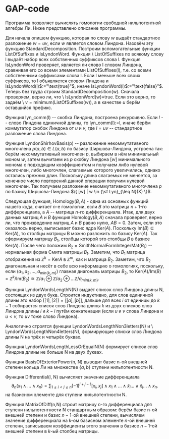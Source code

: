 # GAP-code
Программа позволяет вычислять гомологии свободной нильпотентной алгебры Ли. Ниже представлено описание программы.

Для начала опишем функцию, которая по слову $w$ выдаёт стандартное разложение $w=uv$, если $w$ является словом Линдона. Назовём эту функцию StandardDecomposition. Построим вспомогательные функции ListOfSuffixes и IsLyndonWord. Функция \\  ListOfSuffixes по всякому слову l выдаёт набор всех собственных суффиксов слова l. Функция IsLyndonWord проверяет, является ли слово l словом Линдона, сравнивая его со всеми элементами ListOfSuffixes(l), т.е. со всеми собственными суффиксами слова l. Если l меньше всех своих суффиксов, то l объявляется словом Линдона и IsLyndonWord(l)$:="\text{true}"$, иначе IsLyndonWord(l)$:="\text{false}"$. Теперь без труда строим StandardDecomposition(w). Сначала проверяем, верно ли, что \\ IsLyndonWord(w)=$\text{true}$. Если это верно, то задаём \\ $v=\text{minimum}(\text{ListOfSuffixes}(w))$, а в качестве $u$ берём оставшийся префикс. 

Функция lyn\_comm(l) -- скобка Линдона, построена рекурсивно. Если $l$ -- слово Линдона единичной длины, то lyn\_comm(l):=l, иначе берём коммутатор скобок Линдона от $u$ и $v$, где $l=uv$ -- стандартное разложение слова Линдона.

Функция LyndonShirhovBasis(p) -- разложение некоммутативного многочлена $p(a,b) \in L(a,b)$ по базису Ширшова-Линдона, устроена так: берём некоммутативный многочлен $p$, выбираем в нём минимальный моном $w$, затем вычитаем из $p$ скобку Линдона $[w]$ минимального монома с подходящим коэффициентом и получаем либо нулевой многочлен, либо многочлен, слагаемые которого увеличились, однако остались прежних длин. Поскольку длина слагаемых не меняется, за конечное число повторений данной операции получим нулевой многочлен. Так получаем разложение некоммутативного многочлена $p$ по базису  Ширшова-Линдона $\{ [w] | w \in {\sf Lyn}_{\leq N}(X) \}$.


Следующая функция, $\text{Homology}(B,A)$ -  одна из основных функций нашего кода, считает $n$-е гомологии, если $B$ это матрица $n+1$-го дифференциала, а $A$ -- матрица $n$-го дифференциала. Итак, для двух данных матриц $A$ и $B$ функция $\text{Homology}(B,A)$ сначала проверяет, верно ли, что произведение матриц $A$ и $B$ равно нулю, $AB=0$. Затем, если это оказалось верно, выписывает базис ядра $\text{Ker}(A)$. Поскольку $\text{Im}(B) \subseteq \text{Ker}(A)$, то столбцы матрицы B можно разложить по базису $\text{Ker}(A)$. Так сформируем матрицу $B_1$, столбцы которой это столбцы $B$ в базисе $\text{Ker}(A).$ После чего положим $B_2=\text{SmithNormalFormIntegerMat}(B_1)$ -- нормальная форма Смита матрицы $B_1$. Заметим, что $B_1$ матрица отображения из $\mathbb{Z}^k=\text{Ker}A$ в $\mathbb{Z}^m$, как и матрица $B_2$. Заметим, что $B_2$ диагональная и несёт в себе всю информацию о гомологиях, поскольку, если $(a_1, a_2, \ldots , a_{min\{k,m\}})$ главная диагональ матрицы $B_2$, то $\text{Ker}(A)/\text{Im}(B)=\mathbb{Z}^k/\text{Im}(B_2) \cong \mathbb{Z}/a_1 \oplus \mathbb{Z}/a_2 \oplus \ldots \mathbb{Z}/a_{min\{k,m\}}.$ 


Функция LyndonWordsLengthN(N) выдаёт список слов Линдона длины N, состоящих из двух букв. Строится индуктивно, для слов единичной длины это набор $[[1],[2]]=[[a],[b]]$, дальше для всех $i$ от единицы до $k-1$ собирается список слов Линдона длины $k$ из двух списков слов Линдона длины $i$ и $k-i$ путём конкатенации (если  $u$ и $v$ слова Линдона и $u<v$, то $uv$ тоже слово Линдона).


Аналогично строятся функции LyndonWordsLengthNon3letters(N) и \\ LyndonWordsLengthNon4letters(N), формирующие списки слов Линдона длины N на трёх и четырёх буквах.

Функция LyndonWordsLengthLessOrEqualN(N) формирует список слов Линдона длины не больше N на двух буквах.

Функция BasisOfExteriorPower(n, N) выводит базис n-ой внешней степени кольца Ли на множестве $\{a,b\}$ ступени нильпотентности N. 

Функция Differential(l, N) вычисляет значение дифференциала $$\partial_n(x_1\wedge \ldots \wedge x_n)=\sum_{1\leqslant i<j \leqslant n}(-1)^{i+j-1}[x_i,x_j]\wedge x_1\wedge \ldots \wedge \hat{x}_i \ldots \wedge \hat{x}_j \ldots \wedge x_n.$$ на базисном элементе для ступени нильпотентности N.

Функция MatrixOfDiff(n,N) строит матрицу $n$-го дифференциала для ступени нильпотентности N стандартным образом: берём базис n-ой внешней степени и базис $n-1$-ой внешней степени, вычисляем значение дифференциала на k-ом базисном элементе $n$-ой внешней степени, записываем коэффициенты этого значения в базисе $n-1$-ой внешней степени в $k$-ый столбец матрицы.
